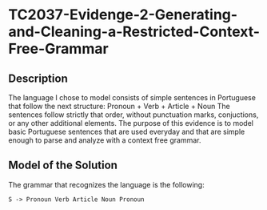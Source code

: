 # TC2037-Evidenge-2-Generating-and-Cleaning-a-Restricted-Context-Free-Grammar
## Description
The language I chose to model consists of simple sentences in Portuguese that follow the next structure:
Pronoun + Verb + Article + Noun 
The sentences follow strictly that order, without punctuation marks, conjuctions, or any other additional elements.
The purpose of this evidence is to model basic Portuguese sentences that are used everyday and that are simple enough to parse and analyze with a context free grammar.
## Model of the Solution
The grammar that recognizes the language is the following:
```
S -> Pronoun Verb Article Noun Pronoun
```
